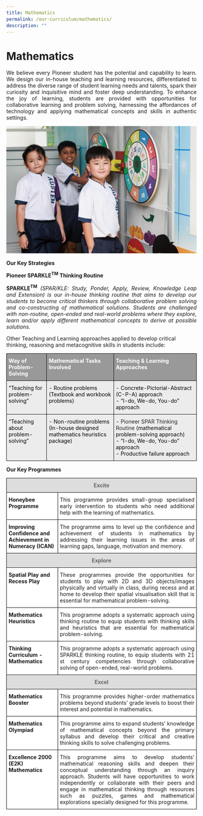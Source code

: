 ```yaml
---
title: Mathematics
permalink: /our-curriculum/mathematics/
description: ""
---
```

# Mathematics 

<P align="Justify">We believe every Pioneer student has the potential and capability to learn.  We design our in-house teaching and learning resources, differentiated to address the diverse range of student learning needs and talents, spark their curiosity and inquisitive mind and foster deep understanding. To enhance the joy of learning, students are provided with opportunities for collaborative learning and problem solving, harnessing the affordances of technology and applying mathematical concepts and skills in authentic settings.  </P>

![](/images/Mathematics.jpg)

**Our Key Strategies**

**Pioneer SPARKLE<sup>TM</sup> Thinking Routine**

<P align="Justify"><b>SPARKLE<sup>TM</sup></b> <i>(SPAR/KLE: Study, Ponder, Apply, Review, Knowledge Leap and Extension) is our in-house thinking routine that aims to develop our students to become critical thinkers through collaborative problem solving and co-constructing of mathematical solutions.  Students are challenged with non-routine, open-ended and real-world problems where they explore, learn and/or apply different mathematical concepts to derive at possible solutions.</i>

Other Teaching and Learning approaches applied to develop critical thinking, reasoning and metacognitive skills in students include:

<style type="text/css">
.tg  {border-collapse:collapse;border-spacing:0;}
.tg td{border-color:black;border-style:solid;border-width:1px;
  overflow:hidden;padding:10px 5px;word-break:normal;}
.tg th{border-color:black;border-style:solid;border-width:1px;
  font-weight:normal;overflow:hidden;padding:10px 5px;word-break:normal;}
.tg .tg-emg8{background-color:#ECECEC;color:#222;text-align:left;vertical-align:top}
.tg .tg-2hhi{background-color:#999;color:#FFF;font-weight:bold;text-align:left;vertical-align:top}
</style>
<table class="tg">
<thead>
  <tr>
    <th class="tg-2hhi">Way of Problem-Solving</th>
    <th class="tg-2hhi">Mathematical Tasks Involved</th>
    <th class="tg-2hhi">Teaching &amp; Learning Approaches</th>
  </tr>
</thead>
<tbody>
  <tr>
    <td class="tg-emg8"><span style="color:#000">“Teaching for </span><br><span style="color:#000">problem-solving”</span></td>
    <td class="tg-emg8"><span style="color:#000">- Routine problems </span><br><span style="color:#000">(Textbook and workbook problems)</span></td>
    <td class="tg-emg8"><span style="color:#000">- Concrete-Pictorial-Abstract (C-P-A) approach</span><br><span style="color:#000">- “I-do, We-do, You-do” approach</span></td>
  </tr>
  <tr>
    <td class="tg-emg8"><span style="color:#000">“Teaching about </span><br><span style="color:#000">problem-solving”</span></td>
    <td class="tg-emg8"><span style="color:#000">- Non-routine problems</span><br><span style="color:#000">(In-house designed mathematics heuristics package)</span></td>
    <td class="tg-emg8"><span style="color:#000">-</span> Pioneer SPAR Thinking Routine <span style="color:#000">(mathematical problem-solving approach)</span><br><span style="color:#000">- “I-do, We-do, You-do” approach</span><br><span style="color:#000">- Productive failure approach</span></td>
  </tr>
</tbody>
</table>

**Our Key Programmes**

<style type="text/css">
.tg  {border-collapse:collapse;border-spacing:0;}
.tg td{border-color:black;border-style:solid;border-width:1px;font-size:14px;
  overflow:hidden;padding:10px 5px;word-break:normal;}
.tg th{border-color:black;border-style:solid;border-width:1px;font-size:14px;
  font-weight:normal;overflow:hidden;padding:10px 5px;word-break:normal;}
.tg .tg-a4yv{background-color:#DDD;color:#666;font-weight:bold;text-align:center;vertical-align:top}
.tg .tg-0lax{text-align:left;vertical-align:top}
.tg .tg-dgl5{background-color:#FFF;font-weight:bold;text-align:left;vertical-align:top}
.tg .tg-ktyi{background-color:#FFF;text-align:left;vertical-align:top}
</style>
<table class="tg">
<thead>
  <tr>
    <th class="tg-a4yv" colspan="2">Excite</th>
  </tr>
</thead>
<tbody>
  <tr>
    <td class="tg-dgl5">Honeybee Programme</td>
    <td class="tg-ktyi" style="text-align:Justify">This programme provides small-group specialised early intervention to students who need additional help with the learning of mathematics.</td>
  </tr>
  <tr>
    <td class="tg-dgl5">Improving Confidence and Achievement in Numeracy (ICAN)</td>
    <td class="tg-ktyi" style="text-align:Justify">The programme aims to level up the confidence and achievement of students in mathematics by addressing their learning issues in the areas of learning gaps, language, motivation and memory.</td>
  </tr>
  <tr>
    <td class="tg-a4yv" colspan="2">Explore</td>
  </tr>
  <tr>
    <td class="tg-dgl5">Spatial Play and Recess Play</td>
    <td class="tg-ktyi" style="text-align:Justify">These programmes provide the opportunities for students to play with 2D and 3D objects/images physically and virtually in class, during recess and at home to develop their spatial visualisation skill that is essential for mathematical problem-solving.</td>
  </tr>
  <tr>
    <td class="tg-dgl5">Mathematics Heuristics</td>
    <td class="tg-ktyi" style="text-align:Justify">This programme adopts a systematic approach using thinking routine to equip students with thinking skills and heuristics that are essential for mathematical problem-solving.</td>
  </tr>
  <tr>
    <td class="tg-dgl5">Thinking Curriculum - Mathematics</td>
    <td class="tg-ktyi" style="text-align:Justify">This programme adopts a systematic approach using SPARKLE thinking routine, to equip students with 21 st  century competencies through collaborative solving of open-ended, real-world problems.</td>
  </tr>
  <tr>
    <td class="tg-a4yv" colspan="2">Excel</td>
  </tr>
  <tr>
    <td class="tg-dgl5">Mathematics Booster</td>
    <td class="tg-ktyi" style="text-align:Justify">This programme provides higher-order mathematics problems beyond students’ grade levels to boost their interest and potential in mathematics.</td>
  </tr>
  <tr>
    <td class="tg-dgl5">Mathematics Olympiad</td>
    <td class="tg-ktyi" style="text-align:Justify">This programme aims to expand students’ knowledge of mathematical concepts beyond the primary syllabus and develop their critical and creative thinking skills to solve challenging problems.</td>
  </tr>
  <tr>
    <td class="tg-dgl5">Excellence 2000 (E2K) Mathematics</td>
    <td class="tg-ktyi" style="text-align:Justify">This programme aims to develop students' mathematical reasoning skills and deepen their conceptual understanding through an inquiry approach. Students will have opportunities to work independently or collaborate with their peers and engage in mathematical thinking through resources such as puzzles, games and mathematical explorations specially designed for this programme.</td>
  </tr>
</tbody>
</table>